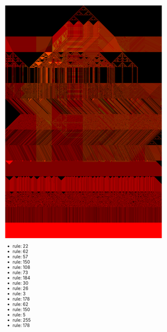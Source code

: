 ![photo](./output.png) 
 * rule: 22
* rule: 62
* rule: 57
* rule: 150
* rule: 108
* rule: 73
* rule: 184
* rule: 30
* rule: 26
* rule: 3
* rule: 178
* rule: 62
* rule: 150
* rule: 5
* rule: 255
* rule: 178
